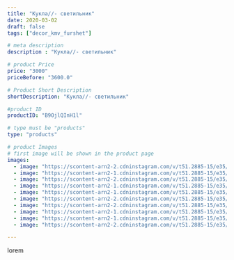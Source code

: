 ```yaml
---
title: "Кукла//- светильник"
date: 2020-03-02
draft: false
tags: ["decor_kmv_furshet"]

# meta description
description : "Кукла//- светильник"

# product Price
price: "3000"
priceBefore: "3600.0"

# Product Short Description
shortDescription: "Кукла//- светильник"

#product ID
productID: "B9OjlQInH1l"

# type must be "products"
type: "products"

# product Images
# first image will be shown in the product page
images:
  - image: "https://scontent-arn2-2.cdninstagram.com/v/t51.2885-15/e35/p1080x1080/88203628_189881235761405_2223408471188740530_n.jpg?tp=1&_nc_ht=scontent-arn2-2.cdninstagram.com&_nc_cat=105&_nc_ohc=Oc-SWtn3VKwAX_Waz5f&oh=64d0d6d1e2fed096e1333cea670dacee&oe=606CA136&ig_cache_key=MjI1NTg5Njk1MjY2NzIwNjk1Mg%3D%3D.2"
  - image: "https://scontent-arn2-1.cdninstagram.com/v/t51.2885-15/e35/p1080x1080/88181042_911089482658882_2493915407148191467_n.jpg?tp=1&_nc_ht=scontent-arn2-1.cdninstagram.com&_nc_cat=110&_nc_ohc=Qj639MtR9FYAX-8lfOf&oh=5153cfc216ddbb651dd0b66ebb3add9e&oe=606B370F&ig_cache_key=MjI1NTg5Njk1MjY3NTYxMTYxNw%3D%3D.2"
  - image: "https://scontent-arn2-2.cdninstagram.com/v/t51.2885-15/e35/p1080x1080/88965946_2596648623923453_7427223496641678559_n.jpg?tp=1&_nc_ht=scontent-arn2-2.cdninstagram.com&_nc_cat=105&_nc_ohc=Zryh_PE3PUMAX8SATd6&oh=57392e07a7788924c926fbe6398d0a0b&oe=606D0E97&ig_cache_key=MjI1NTg5Njk1MjcwOTEyODgwOQ%3D%3D.2"
  - image: "https://scontent-arn2-1.cdninstagram.com/v/t51.2885-15/e35/p1080x1080/88281192_828508500949102_8947698531700390816_n.jpg?tp=1&_nc_ht=scontent-arn2-1.cdninstagram.com&_nc_cat=110&_nc_ohc=WfG3dlCANsMAX_z89u8&oh=4b08098512b10a5053652456e329990f&oe=606A580F&ig_cache_key=MjI1NTg5Njk1MjcxNzYwNzgxOQ%3D%3D.2"
  - image: "https://scontent-arn2-1.cdninstagram.com/v/t51.2885-15/e35/p1080x1080/88224684_134143491468760_2144908898186532612_n.jpg?tp=1&_nc_ht=scontent-arn2-1.cdninstagram.com&_nc_cat=104&_nc_ohc=9Tk0jGXhWGIAX80axD7&oh=60e054a2b4d9d0cbdf0684c7b355ff99&oe=6069A8BC&ig_cache_key=MjI1NTg5Njk1MjcyNjAwMzc1OA%3D%3D.2"
  - image: "https://scontent-arn2-2.cdninstagram.com/v/t51.2885-15/e35/p1080x1080/88268931_630283334207693_6431283950027074428_n.jpg?tp=1&_nc_ht=scontent-arn2-2.cdninstagram.com&_nc_cat=105&_nc_ohc=dPtW55C_rs4AX-xcPgW&oh=92ee6899ec43770bccdafaffd7283cf3&oe=606D0C4B&ig_cache_key=MjI1NTg5Njk1MjY5MjI5MzI3OA%3D%3D.2"
  - image: "https://scontent-arn2-2.cdninstagram.com/v/t51.2885-15/e35/p1080x1080/87723862_594973251085253_936812006751604112_n.jpg?tp=1&_nc_ht=scontent-arn2-2.cdninstagram.com&_nc_cat=105&_nc_ohc=jgdQfWRSz9wAX_6Ybai&oh=b249680ce0a48ee62d8e51fd6bda20ef&oe=606CF7B1&ig_cache_key=MjI1NTg5Njk1MjY5MjMwNjExMQ%3D%3D.2"
  - image: "https://scontent-arn2-1.cdninstagram.com/v/t51.2885-15/e35/p1080x1080/88123330_3578237448914675_1046979275027303981_n.jpg?tp=1&_nc_ht=scontent-arn2-1.cdninstagram.com&_nc_cat=111&_nc_ohc=9zUFyvtoR3sAX-PT0vw&oh=82e8740d265c04f8d8cd331184017e5e&oe=606C2F4C&ig_cache_key=MjI1NTg5Njk1MjY4NDA3ODQ0Ng%3D%3D.2"
  - image: "https://scontent-arn2-1.cdninstagram.com/v/t51.2885-15/e35/p1080x1080/87749749_1085144205187147_8236551115612178492_n.jpg?tp=1&_nc_ht=scontent-arn2-1.cdninstagram.com&_nc_cat=107&_nc_ohc=lOr5Dp99U1sAX-puur1&oh=cdea53444bdab809015c5da3032405a8&oe=606B9A69&ig_cache_key=MjI1NTg5Njk1MjcyNjA2NzU2Ng%3D%3D.2"
  - image: "https://scontent-arn2-2.cdninstagram.com/v/t51.2885-15/e35/p1080x1080/88124613_631123001010128_2387139654661022588_n.jpg?tp=1&_nc_ht=scontent-arn2-2.cdninstagram.com&_nc_cat=108&_nc_ohc=HGstTW15spQAX9681mQ&oh=a6c106515b9f491ba197a4c5fa7c6f17&oe=606CBC47&ig_cache_key=MjI1NTg5Njk1MjY1ODc0ODk0MQ%3D%3D.2"

---
```

lorem
